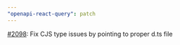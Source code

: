 ```yaml
---
"openapi-react-query": patch
---
```


[#2098](https://github.com/openapi-ts/openapi-typescript/pull/2098): Fix CJS type issues by pointing to proper d.ts file
